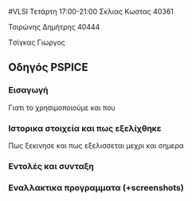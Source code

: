 #VLSI Τετάρτη 17:00-21:00
Σκλιας Κωστας 40361

Τσιρώνης Δημήτρης 40444

Tσίγκας Γιωργος

## Οδηγός PSPICE

### Εισαγωγή
Γιατι το χρησιμοποιούμε και που
### Ιστορικα στοιχεία και πως εξελίχθηκε
Πως ξεκινησε και πως εξελισσεται μεχρι και σημερα
### Εντολές και συνταξη
### Εναλλακτικα προγραμματα (+screenshots)